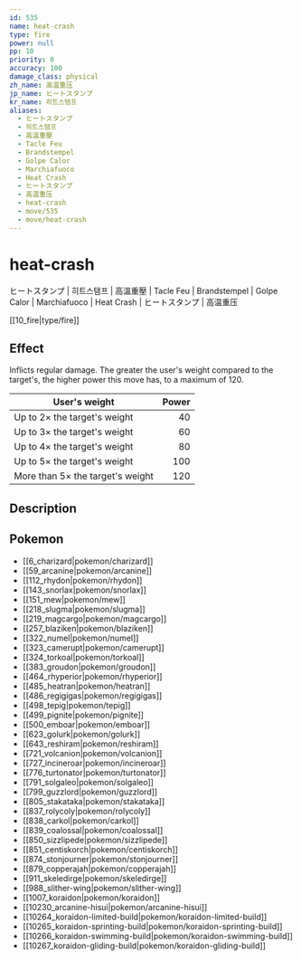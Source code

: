 ```yaml
---
id: 535
name: heat-crash
type: fire
power: null
pp: 10
priority: 0
accuracy: 100
damage_class: physical
zh_name: 高温重压
jp_name: ヒートスタンプ
kr_name: 히트스탬프
aliases:
  - ヒートスタンプ
  - 히트스탬프
  - 高溫重壓
  - Tacle Feu
  - Brandstempel
  - Golpe Calor
  - Marchiafuoco
  - Heat Crash
  - ヒートスタンプ
  - 高温重压
  - heat-crash
  - move/535
  - move/heat-crash
---
```

# heat-crash
    
ヒートスタンプ | 히트스탬프 | 高溫重壓 | Tacle Feu | Brandstempel | Golpe Calor | Marchiafuoco | Heat Crash | ヒートスタンプ | 高温重压

[[10_fire|type/fire]]

## Effect

Inflicts regular damage.  The greater the user's weight compared to the target's, the higher power this move has, to a maximum of 120.

User's weight                    | Power
-------------------------------- | ----:
Up to 2× the target's weight     |    40
Up to 3× the target's weight     |    60
Up to 4× the target's weight     |    80
Up to 5× the target's weight     |   100
More than 5× the target's weight |   120


## Description



## Pokemon

- [[6_charizard|pokemon/charizard]]
- [[59_arcanine|pokemon/arcanine]]
- [[112_rhydon|pokemon/rhydon]]
- [[143_snorlax|pokemon/snorlax]]
- [[151_mew|pokemon/mew]]
- [[218_slugma|pokemon/slugma]]
- [[219_magcargo|pokemon/magcargo]]
- [[257_blaziken|pokemon/blaziken]]
- [[322_numel|pokemon/numel]]
- [[323_camerupt|pokemon/camerupt]]
- [[324_torkoal|pokemon/torkoal]]
- [[383_groudon|pokemon/groudon]]
- [[464_rhyperior|pokemon/rhyperior]]
- [[485_heatran|pokemon/heatran]]
- [[486_regigigas|pokemon/regigigas]]
- [[498_tepig|pokemon/tepig]]
- [[499_pignite|pokemon/pignite]]
- [[500_emboar|pokemon/emboar]]
- [[623_golurk|pokemon/golurk]]
- [[643_reshiram|pokemon/reshiram]]
- [[721_volcanion|pokemon/volcanion]]
- [[727_incineroar|pokemon/incineroar]]
- [[776_turtonator|pokemon/turtonator]]
- [[791_solgaleo|pokemon/solgaleo]]
- [[799_guzzlord|pokemon/guzzlord]]
- [[805_stakataka|pokemon/stakataka]]
- [[837_rolycoly|pokemon/rolycoly]]
- [[838_carkol|pokemon/carkol]]
- [[839_coalossal|pokemon/coalossal]]
- [[850_sizzlipede|pokemon/sizzlipede]]
- [[851_centiskorch|pokemon/centiskorch]]
- [[874_stonjourner|pokemon/stonjourner]]
- [[879_copperajah|pokemon/copperajah]]
- [[911_skeledirge|pokemon/skeledirge]]
- [[988_slither-wing|pokemon/slither-wing]]
- [[1007_koraidon|pokemon/koraidon]]
- [[10230_arcanine-hisui|pokemon/arcanine-hisui]]
- [[10264_koraidon-limited-build|pokemon/koraidon-limited-build]]
- [[10265_koraidon-sprinting-build|pokemon/koraidon-sprinting-build]]
- [[10266_koraidon-swimming-build|pokemon/koraidon-swimming-build]]
- [[10267_koraidon-gliding-build|pokemon/koraidon-gliding-build]]

